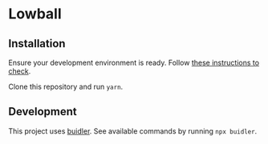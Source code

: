 # Lowball

## Installation

Ensure your development environment is ready. Follow [these instructions to check](https://github.com/nomiclabs/ethereum-hackathon-setup-checker).

Clone this repository and run `yarn`.

## Development

This project uses [buidler](https://buidler.dev/). See available commands by running `npx buidler`.